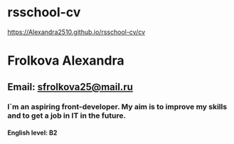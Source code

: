 # rsschool-cv

https://Alexandra2510.github.io/rsschool-cv/cv

# Frolkova Alexandra

## Email: sfrolkova25@mail.ru

### I`m an aspiring front-developer. My aim is to improve my skills and to get a job in IT in the future.

#### English level: B2
